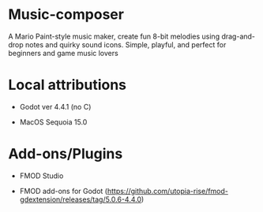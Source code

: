 # Music-composer
A Mario Paint-style music maker, create fun 8-bit melodies using drag-and-drop notes and quirky sound icons. Simple, playful, and perfect for beginners and game music lovers

# Local attributions
- Godot ver 4.4.1 (no C)
  
- MacOS Sequoia 15.0

# Add-ons/Plugins
- FMOD Studio
  
- FMOD add-ons for Godot (https://github.com/utopia-rise/fmod-gdextension/releases/tag/5.0.6-4.4.0)
